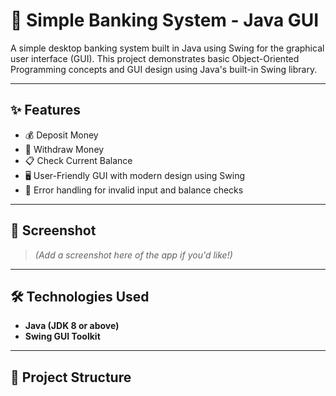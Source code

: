 # 🏦 Simple Banking System - Java GUI

A simple desktop banking system built in Java using Swing for the graphical user interface (GUI). This project demonstrates basic Object-Oriented Programming concepts and GUI design using Java's built-in Swing library.

---

## ✨ Features

- 💰 Deposit Money
- 💸 Withdraw Money
- 📋 Check Current Balance
- 🖥️ User-Friendly GUI with modern design using Swing
- 🔐 Error handling for invalid input and balance checks

---

## 📸 Screenshot

> *(Add a screenshot here of the app if you'd like!)*

---

## 🛠️ Technologies Used

- **Java (JDK 8 or above)**
- **Swing GUI Toolkit**

---

## 📁 Project Structure

